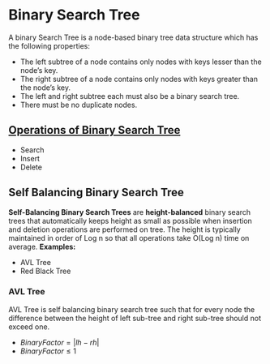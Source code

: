 # Binary Search Tree
A binary Search Tree is a node-based binary tree data structure which has the following properties:
- The left subtree of a node contains only nodes with keys lesser than the node’s key.
- The right subtree of a node contains only nodes with keys greater than the node’s key.
- The left and right subtree each must also be a binary search tree.
- There must be no duplicate nodes.

## [Operations of Binary Search Tree](/17-Binary-Search-Tree/02-BST-Operations)
- Search
- Insert
- Delete

## Self Balancing Binary Search Tree
**Self-Balancing Binary Search Trees** are **height-balanced** binary search trees that automatically keeps height as small as possible when insertion and deletion operations are performed on tree. The height is typically maintained in order of Log n so that all operations take O(Log n) time on average.
**Examples:** 
- AVL Tree
- Red Black Tree

### AVL Tree
AVL Tree is self balancing binary search tree such that for every node the difference between the height of left sub-tree and right sub-tree should not exceed one.
- $Binary Factor = | lh - rh|$
- $Binary Factor \leq 1$

